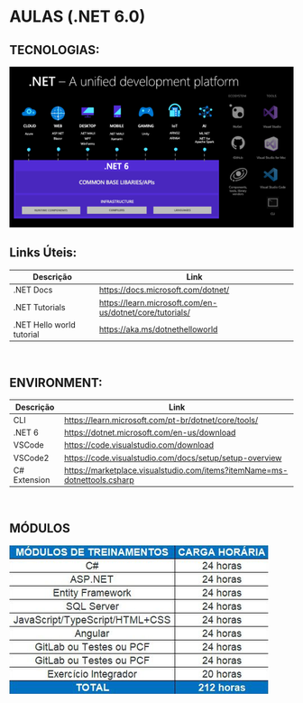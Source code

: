 # AULAS (.NET 6.0)

## TECNOLOGIAS:
![alt text](assets/image.png)

## Links Úteis:
| Descrição | Link |
| ------ | ------ |
| .NET Docs | https://docs.microsoft.com/dotnet/ |
| .NET Tutorials | https://learn.microsoft.com/en-us/dotnet/core/tutorials/ |
| .NET Hello world tutorial | https://aka.ms/dotnethelloworld |

<br>

## ENVIRONMENT:
| Descrição | Link |
| ------ | ------ |
| CLI | https://learn.microsoft.com/pt-br/dotnet/core/tools/ |
| .NET 6 | https://dotnet.microsoft.com/en-us/download |
| VSCode | https://code.visualstudio.com/download |
| VSCode2 | https://code.visualstudio.com/docs/setup/setup-overview |
| C# Extension | https://marketplace.visualstudio.com/items?itemName=ms-dotnettools.csharp |

<br>

## MÓDULOS
![alt text](assets/image2.png)